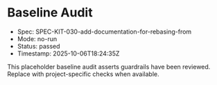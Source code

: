 # Baseline Audit

- Spec: SPEC-KIT-030-add-documentation-for-rebasing-from
- Mode: no-run
- Status: passed
- Timestamp: 2025-10-06T18:24:35Z

This placeholder baseline audit asserts guardrails have been reviewed. Replace with project-specific checks when available.
